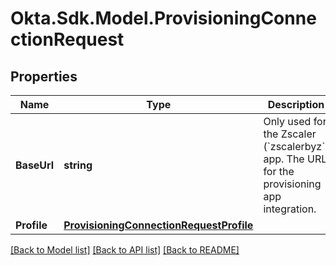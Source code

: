 # Okta.Sdk.Model.ProvisioningConnectionRequest

## Properties

Name | Type | Description | Notes
------------ | ------------- | ------------- | -------------
**BaseUrl** | **string** | Only used for the Zscaler (&#x60;zscalerbyz&#x60;) app. The URL for the provisioning app integration. | [optional] 
**Profile** | [**ProvisioningConnectionRequestProfile**](ProvisioningConnectionRequestProfile.md) |  | 

[[Back to Model list]](../README.md#documentation-for-models) [[Back to API list]](../README.md#documentation-for-api-endpoints) [[Back to README]](../README.md)

